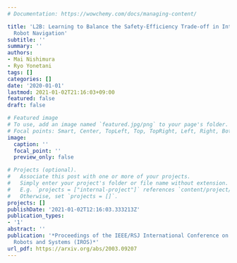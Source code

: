 ```yaml
---
# Documentation: https://wowchemy.com/docs/managing-content/

title: 'L2B: Learning to Balance the Safety-Efficiency Trade-off in Interactive Crowd-aware
  Robot Navigation'
subtitle: ''
summary: ''
authors:
- Mai Nishimura
- Ryo Yonetani
tags: []
categories: []
date: '2020-01-01'
lastmod: 2021-01-02T21:16:03+09:00
featured: false
draft: false

# Featured image
# To use, add an image named `featured.jpg/png` to your page's folder.
# Focal points: Smart, Center, TopLeft, Top, TopRight, Left, Right, BottomLeft, Bottom, BottomRight.
image:
  caption: ''
  focal_point: ''
  preview_only: false

# Projects (optional).
#   Associate this post with one or more of your projects.
#   Simply enter your project's folder or file name without extension.
#   E.g. `projects = ["internal-project"]` references `content/project/deep-learning/index.md`.
#   Otherwise, set `projects = []`.
projects: []
publishDate: '2021-01-02T12:16:03.333213Z'
publication_types:
- '1'
abstract: ''
publication: '*Proceedings of the IEEE/RSJ International Conference on Intelligent
  Robots and Systems (IROS)*'
url_pdf: https://arxiv.org/abs/2003.09207
---
```

